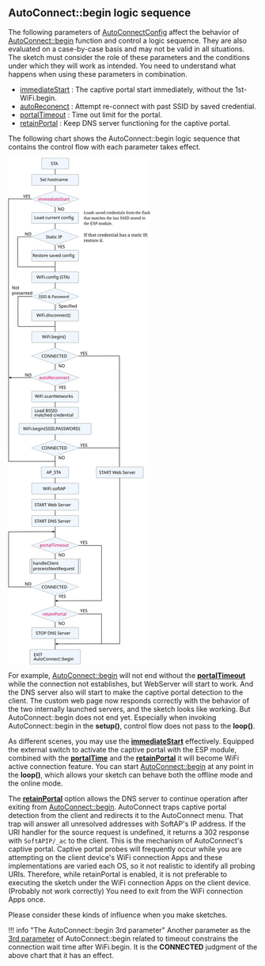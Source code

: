 ## AutoConnect::begin logic sequence

The following parameters of [AutoConnectConfig](apiconfig.md) affect the behavior of [AutoConnect::begin](api.md#begin) function and control a logic sequence. They are also evaluated on a case-by-case basis and may not be valid in all situations. The sketch must consider the role of these parameters and the conditions under which they will work as intended. You need to understand what happens when using these parameters in combination.

- [immediateStart](apiconfig.md#immediatestart) : The captive portal start immediately, without the 1st-WiFi.begin.
- [autoReconenct](apiconfig.md#autoreconnect) : Attempt re-connect with past SSID by saved credential.
- [portalTimeout](apiconfig.md#portaltimeout) : Time out limit for the portal.
- [retainPortal](apiconfig.md#retainportal) : Keep DNS server functioning for the captive portal.

The following chart shows the AutoConnect::begin logic sequence that contains the control flow with each parameter takes effect.

<img align="center" src="images/process_begin.svg">

For example, [AutoConnect::begin](api.md#begin) will not end without the [**portalTimeout**](apiconfig.md#portaltimeout) while the connection not establishes, but WebServer will start to work. And the DNS server also will start to make the captive portal detection to the client. The custom web page now responds correctly with the behavior of the two internally launched servers, and the sketch looks like working. But AutoConnect::begin does not end yet. Especially when invoking AutoConnect::begin in the **setup()**, control flow does not pass to the **loop()**.

As different scenes, you may use the [**immediateStart**](apiconfig.md#immediatestart) effectively. Equipped the external switch to activate the captive portal with the ESP module, combined with the [**portalTime**](apiconfig.md#portaltimeout) and the [**retainPortal**](apiconfig.md#retainportal) it will become WiFi active connection feature. You can start [AutoConnect::begin](api.md#begin) at any point in the **loop()**, which allows your sketch can behave both the offline mode and the online mode.

The [**retainPortal**](apiconfig.md#retainportal) option allows the DNS server to continue operation after exiting from [AutoConnect::begin](api.md#begin). AutoConnect traps captive portal detection from the client and redirects it to the AutoConnect menu. That trap will answer all unresolved addresses with SoftAP's IP address. If the URI handler for the source request is undefined, it returns a 302 response with `SoftAPIP/_ac` to the client. This is the mechanism of AutoConnect's captive portal. Captive portal probes will frequently occur while you are attempting on the client device's WiFi connection Apps and these implementations are varied each OS, so it not realistic to identify all probing URIs. Therefore, while retainPortal is enabled, it is not preferable to executing the sketch under the WiFi connection Apps on the client device. (Probably not work correctly) You need to exit from the WiFi connection Apps once.

Please consider these kinds of influence when you make sketches.

!!! info "The AutoConnect::begin 3rd parameter"
    Another parameter as the [3rd parameter](api.md#begin) of AutoConnect::begin related to timeout constrains the connection wait time after WiFi.begin. It is the **CONNECTED** judgment of the above chart that it has an effect.
